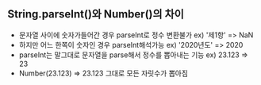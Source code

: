 
## String.parseInt()와 Number()의 차이 
- 문자열 사이에 숫자가들어간 경우 parseInt로 정수 변환불가 ex) '제1항' => NaN
- 하지만 어느 한쪽이 숫자인 경우 parseInt해석가능 ex) '2020년도' => 2020
- parseInt는 말그대로 문자열을 parse해서 정수를 뽑아내는 기능 ex) 23.123 => 23
- Number(23.123) => 23.123 그대로 모든 자릿수가 뽑아짐
